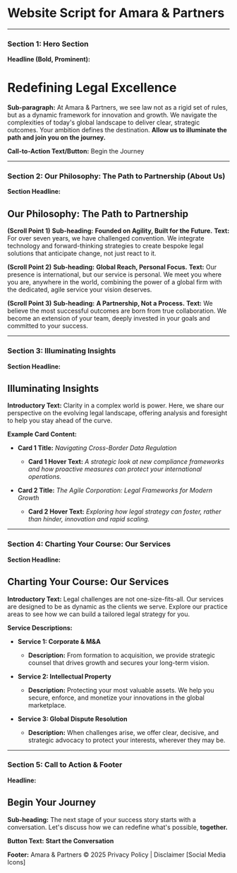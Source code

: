 # Website Script for Amara & Partners

---

### **Section 1: Hero Section**

**Headline (Bold, Prominent):**
# **Redefining Legal Excellence**

**Sub-paragraph:**
At Amara & Partners, we see law not as a rigid set of rules, but as a dynamic framework for innovation and growth. We navigate the complexities of today's global landscape to deliver clear, strategic outcomes. Your ambition defines the destination. **Allow us to illuminate the path and join you on the journey.**

**Call-to-Action Text/Button:**
Begin the Journey

---

### **Section 2: Our Philosophy: The Path to Partnership (About Us)**

**Section Headline:**
## **Our Philosophy: The Path to Partnership**

**(Scroll Point 1)**
**Sub-heading:** **Founded on Agility, Built for the Future.**
**Text:** For over seven years, we have challenged convention. We integrate technology and forward-thinking strategies to create bespoke legal solutions that anticipate change, not just react to it.

**(Scroll Point 2)**
**Sub-heading:** **Global Reach, Personal Focus.**
**Text:** Our presence is international, but our service is personal. We meet you where you are, anywhere in the world, combining the power of a global firm with the dedicated, agile service your vision deserves.

**(Scroll Point 3)**
**Sub-heading:** **A Partnership, Not a Process.**
**Text:** We believe the most successful outcomes are born from true collaboration. We become an extension of your team, deeply invested in your goals and committed to your success.

---

### **Section 3: Illuminating Insights**

**Section Headline:**
## **Illuminating Insights**

**Introductory Text:**
Clarity in a complex world is power. Here, we share our perspective on the evolving legal landscape, offering analysis and foresight to help you stay ahead of the curve.

**Example Card Content:**

* **Card 1 Title:** *Navigating Cross-Border Data Regulation*
    * **Card 1 Hover Text:** *A strategic look at new compliance frameworks and how proactive measures can protect your international operations.*

* **Card 2 Title:** *The Agile Corporation: Legal Frameworks for Modern Growth*
    * **Card 2 Hover Text:** *Exploring how legal strategy can foster, rather than hinder, innovation and rapid scaling.*

---

### **Section 4: Charting Your Course: Our Services**

**Section Headline:**
## **Charting Your Course: Our Services**

**Introductory Text:**
Legal challenges are not one-size-fits-all. Our services are designed to be as dynamic as the clients we serve. Explore our practice areas to see how we can build a tailored legal strategy for you.

**Service Descriptions:**

* **Service 1: Corporate & M&A**
    * **Description:** From formation to acquisition, we provide strategic counsel that drives growth and secures your long-term vision.

* **Service 2: Intellectual Property**
    * **Description:** Protecting your most valuable assets. We help you secure, enforce, and monetize your innovations in the global marketplace.

* **Service 3: Global Dispute Resolution**
    * **Description:** When challenges arise, we offer clear, decisive, and strategic advocacy to protect your interests, wherever they may be.

---

### **Section 5: Call to Action & Footer**

**Headline:**
## **Begin Your Journey**

**Sub-heading:**
The next stage of your success story starts with a conversation. Let's discuss how we can redefine what's possible, **together.**

**Button Text:**
**Start the Conversation**

**Footer:**
Amara & Partners © 2025
Privacy Policy | Disclaimer
[Social Media Icons]